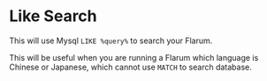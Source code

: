 # Like Search

This will use Mysql `LIKE %query%` to search your Flarum.

This will be useful when you are running a Flarum which language is Chinese or 
Japanese, which cannot use `MATCH` to search database.